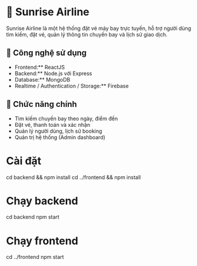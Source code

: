 # 🌅 Sunrise Airline
Sunrise Airline là một hệ thống đặt vé máy bay trực tuyến, hỗ trợ người dùng tìm kiếm, đặt vé, quản lý thông tin chuyến bay và lịch sử giao dịch.
## 🔧 Công nghệ sử dụng
- Frontend:** ReactJS  
- Backend:** Node.js với Express  
- Database:** MongoDB  
- Realtime / Authentication / Storage:** Firebase  

## 🚀 Chức năng chính
- Tìm kiếm chuyến bay theo ngày, điểm đến
- Đặt vé, thanh toán và xác nhận
- Quản lý người dùng, lịch sử booking
- Quản trị hệ thống (Admin dashboard)

# Cài đặt
cd backend && npm install
cd ../frontend && npm install

# Chạy backend
cd backend
npm start

# Chạy frontend
cd ../frontend
npm start
